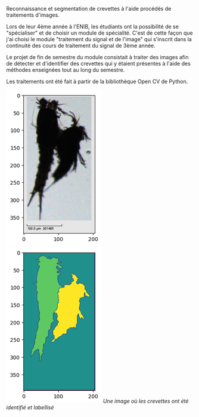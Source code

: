 Reconnaissance et segmentation de crevettes à l'aide procédés de traitements d'images.

Lors de leur 4ème année à l'ENIB, les étudiants ont la possibilité de se "spécialiser" et de choisir un module de spécialité. C'est de cette façon que j'ai choisi le module "traitement du signal et de l'image" qui s'inscrit dans la continuité des cours de traitement du signal de 3ème année.

Le projet de fin de semestre du module consistait à traiter des images afin de détecter et d'identifier des crevettes qui y étaient présentes à l'aide des méthodes enseignées tout au long du semestre.

Les traitements ont été fait à partir de la bibliothèque Open CV de Python.

![crevettes1](img/crevettes.png)
![crevettes2](img/crevettes_c.png)
_Une image où les crevettes ont été identifié et labellisé_

